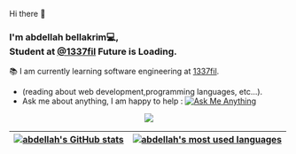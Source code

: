  Hi there 👋

### I'm abdellah bellakrim💻,<br/> Student at [@1337fil](https://1337.ma/) Future is Loading.
📚 I am currently learning software engineering at [1337fil](https://1337.ma/).
 * (reading about web development,programming languages, etc...).
 * Ask me about anything, I am happy to help : <a href="mailto:bellakrim2032@gmail.com"><img alt="Ask Me Anything" src="https://img.shields.io/badge/-Ask_me_anything-blueviolet?style=flat&logo=Gmail&logoColor=white" /></a>


<p align="center">
	<a href="https://github.com/heybellakrim">
		<img src="https://badge42.herokuapp.com/api/stats/abellakr?darkmode=true&cursus=42cursus" />
	</a>
</p>


| [![abdellah's GitHub stats](https://github-readme-stats-eight-virid.vercel.app/api?username=heybellakrim&count_private=true&theme=calm&show_icons=true)](https://github.com/heybellakrim?tab=repositories) | [![abdellah's most used languages](https://github-readme-stats.vercel.app/api/top-langs/?username=heybellakrim&layout=compact&hide_border=true&theme=jolly)](https://github.com/heybellakrim?tab=repositories) |
|:-:|:-:|




